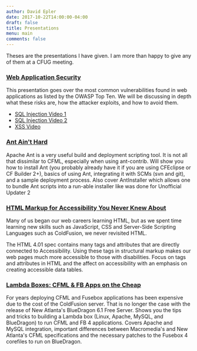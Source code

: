 ```yaml
---
author: David Epler
date: 2017-10-22T14:00:00-04:00
draft: false
title: Presentations
menu: main
comments: false
---
```


Theses are the presentations I have given. I am more than happy to give any of them at a CFUG meeting.

### [Web Application Security](/presentations/WebHackingTools-cfobjective.pdf)
This presentation goes over the most common vulnerabilities found in web applications as listed by the OWASP Top Ten. We will be discussing in depth what these risks are, how the attacker exploits, and how to avoid them.

* [SQL Injection Video 1](/videos/SQL-Injection1a.mov)
* [SQL Injection Video 2](/videos/SQL-Injection2a.mov)
* [XSS Video](/videos/XSS-1a.mov)


### [Ant Ain\'t Hard](/presentations/Ant_Aint_Hard.pdf)
Apache Ant is a very useful build and deployment scripting tool. It is not all that dissimilar to CFML, especially when using ant-contrib. Will show you how to install Ant (you probably already have it if you are using CFEclipse or CF Builder 2+), basics of using Ant, integrating it with SCMs (svn and git), and a sample deployment process. Also cover AntInstaller which allows one to bundle Ant scripts into a run-able installer like was done for Unofficial Updater 2


### [HTML Markup for Accessibility You Never Knew About](/presentations/html-markup.pdf)
Many of us began our web careers learning HTML, but as we spent time learning new skills such as JavaScript, CSS and Server-Side Scripting Languages such as ColdFusion, we never revisited HTML.

The HTML 4.01 spec contains many tags and attributes that are directly connected to Accessibility. Using these tags in structural markup makes our web pages much more accessible to those with disabilities. Focus on tags and attributes in HTML and the affect on accessibility with an emphasis on creating accessible data tables.


### [Lambda Boxes: CFML & FB Apps on the Cheap](/presentations/lambda.pdf)
For years deploying CFML and Fusebox applications has been expensive due to the cost of the ColdFusion server. That is no longer the case with the release of New Atlanta's BlueDragon 6.1 Free Server. Shows you the tips and tricks to building a Lambda box (Linux, Apache, MySQL, and BlueDragon) to run CFML and FB 4 applications. Covers Apache and MySQL integration, important differences between Macromedia's and New Atlanta's CFML specifications and the necessary patches to the Fusebox 4 corefiles to run on BlueDragon.
